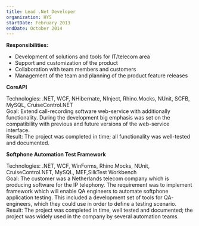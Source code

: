 ```yaml
---
title: Lead .Net Developer
organization: HYS
startDate: February 2013
endDate: October 2014
---
```


**Responsibilities:**

- Development of solutions and tools for IT/telecom area
- Support and customization of the product
- Collaboration with team members and customers
- Management of the team and planning of the product feature releases

**CoreAPI**

Technologies: .NET, WCF, NHibernate, NInject, Rhino.Mocks, NUnit, SCFB, MySQL,
CruiseControl.NET\
Goal: Extend call-recording software web-service with additionally functionality. During the
development big emphasis was set on the compatibility with previous and future versions of the
web-service interface.\
Result: The project was completed in time; all functionality was well-tested and documented.

**Softphone Automation Test Framework**

Technologies: .NET, WCF, WinForms, Rhino.Mocks, NUnit, CruiseControl.NET, MySQL, MEF,SilkTest Workbench\
Goal: The customer was a Netherlands telecom company which is producing software for the IP
telephony. The requirement was to implement framework which will enable QA engineers to automate softphone application testing. This included a development set of tools for QA-
engineers, which they could use in order to define a testing scenario.\
Result: The project was completed in time, well tested and documented; the project was widely
used in the company by several automation teams.
